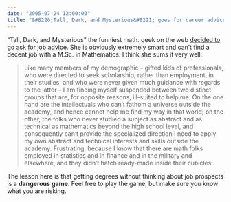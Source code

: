 ```yaml
---
date: "2005-07-24 12:00:00"
title: "&#8220;Tall, Dark, and Mysterious&#8221; goes for career advice"
---
```




&ldquo;Tall, Dark, and Mysterious&rdquo; the funniest math. geek on the web [decided to go ask for job advice](http://talldarkandmysterious.ca/). She is obviously extremely smart and can&rsquo;t find a decent job with a M.Sc. in Mathematics. I think she sums it very well:

> Like many members of my demographic &#8211; gifted kids of professionals, who were directed to seek scholarship, rather than employment, in their studies, and who were never given much guidance with regards to the latter &#8211; I am finding myself suspended between two distinct groups that are, for opposite reasons, ill-suited to help me. On the one hand are the intellectuals who can&rsquo;t fathom a universe outside the academy, and hence cannot help me find my way in that world; on the other, the folks who never studied a subject as abstract and as technical as mathematics beyond the high school level, and consequently can&rsquo;t provide the specialized direction I need to apply my own abstract and technical interests and skills outside the academy. Frustrating, because I know that there are math folks employed in statistics and in finance and in the military and elsewhere, and they didn&rsquo;t hatch ready-made inside their cubicles.


The lesson here is that getting degrees without thinking about job prospects is a __dangerous game__. Feel free to play the game, but make sure you know what you are risking.

